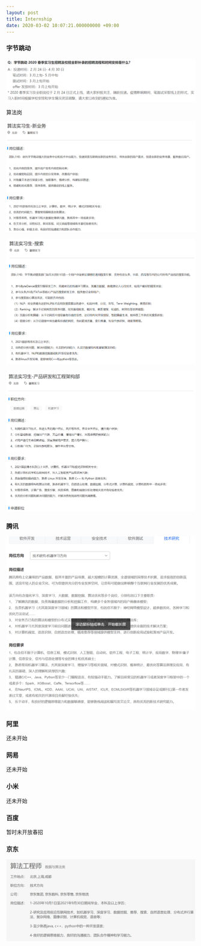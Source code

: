 ```yaml
---
layout: post
title: Internship
date: 2020-03-02 10:07:21.000000000 +09:00
---
```


### 字节跳动

![1583152879054](img\1583152879054.png)

算法岗

![1583153030571](img\1583153030571.png)

![1583153305210](img\1583153305210.png)

![1583153505903](img\1583153505903.png)

### 腾讯

![1583154323013](img\1583154323013.png)

### 阿里

还未开始



### 网易

还未开始



### 小米

还未开始



### 百度

暂时未开放春招



### 京东

![1583154997569](img\1583154997569.png)